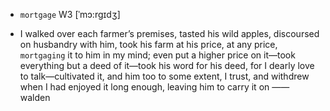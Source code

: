 - `mortgage` W3 [ˈmɔ:rgɪdʒ]



-  I walked over each farmer’s premises, tasted his wild apples, discoursed on husbandry with him, took his farm at his price, at any price, `mortgaging` it to him in my mind; even put a higher price on it﻿—took everything but a deed of it﻿—took his word for his deed, for I dearly love to talk﻿—cultivated it, and him too to some extent, I trust, and withdrew when I had enjoyed it long enough, leaving him to carry it on —— walden